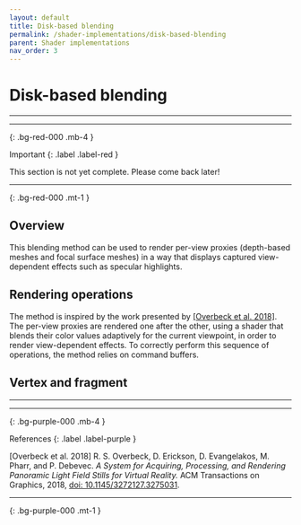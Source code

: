 ```yaml
---
layout: default
title: Disk-based blending
permalink: /shader-implementations/disk-based-blending
parent: Shader implementations
nav_order: 3
---
```


# Disk-based blending

* * *

* * *
{: .bg-red-000 .mb-4 }

Important
{: .label .label-red }

This section is not yet complete. Please come back later!

* * *
{: .bg-red-000 .mt-1 }

## Overview

This blending method can be used to render per-view proxies (depth-based meshes and focal surface meshes) in a way that displays captured view-dependent effects such as specular highlights.

## Rendering operations

The method is inspired by the work presented by <a href="#overbeck2018">[Overbeck et al. 2018]</a>. The per-view proxies are rendered one after the other, using a shader that blends their color values adaptively for the current viewpoint, in order to render view-dependent effects. To correctly perform this sequence of operations, the method relies on command buffers.

## Vertex and fragment

* * * 

* * *
{: .bg-purple-000 .mb-4 }

References
{: .label .label-purple }

<a name="overbeck2018">[Overbeck et al. 2018]</a> R. S. Overbeck, D. Erickson, D. Evangelakos, M. Pharr, and P. Debevec. *A System for Acquiring, Processing, and Rendering Panoramic Light Field Stills for Virtual Reality.* ACM Transactions on Graphics, 2018, [doi: 10.1145/3272127.3275031](https://doi.org/10.1145/3272127.3275031).

* * *
{: .bg-purple-000 .mt-1 }

